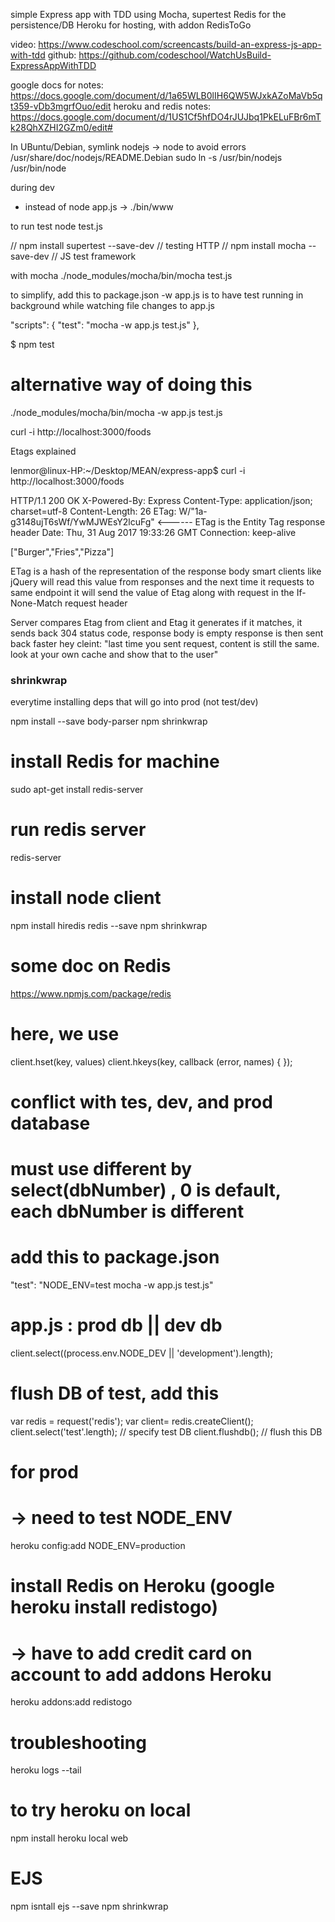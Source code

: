 simple Express app with TDD using Mocha, supertest
Redis for the persistence/DB
Heroku for hosting, with addon RedisToGo

video: https://www.codeschool.com/screencasts/build-an-express-js-app-with-tdd
github: https://github.com/codeschool/WatchUsBuild-ExpressAppWithTDD

google docs for notes: https://docs.google.com/document/d/1a65WLB0lIH6QW5WJxkAZoMaVb5qt359-vDb3mgrfOuo/edit
heroku and redis notes: https://docs.google.com/document/d/1US1Cf5hfDO4rJUJbq1PkELuFBr6mTk28QhXZHI2GZm0/edit#


In UBuntu/Debian, symlink nodejs -> node to avoid errors
/usr/share/doc/nodejs/README.Debian
sudo ln -s /usr/bin/nodejs /usr/bin/node

during dev
- instead of node app.js
-> ./bin/www


to run test
node test.js

// npm install supertest --save-dev         // testing HTTP
// npm install mocha --save-dev             // JS test framework

with mocha
./node_modules/mocha/bin/mocha test.js


to simplify, add this to package.json
-w app.js is to have test running in background while watching file changes to app.js

  "scripts": {
    "test": "mocha -w app.js test.js"
  },

$ npm test

# alternative way of doing this
./node_modules/mocha/bin/mocha -w app.js test.js


curl -i http://localhost:3000/foods


Etags explained

lenmor@linux-HP:~/Desktop/MEAN/express-app$ curl -i http://localhost:3000/foods

HTTP/1.1 200 OK
X-Powered-By: Express
Content-Type: application/json; charset=utf-8
Content-Length: 26
ETag: W/"1a-g3148ujT6sWf/YwMJWEsY2lcuFg"                <------ ETag is the Entity Tag response header
Date: Thu, 31 Aug 2017 19:33:26 GMT
Connection: keep-alive

["Burger","Fries","Pizza"]


ETag is a hash of the representation of the response body
smart clients like jQuery will read this value from responses
and the next time it requests to same endpoint
it will send the value of Etag along with request in the
If-None-Match request header

Server compares Etag from client and Etag it generates
if it matches, it sends back 304 status code,
response body is empty
response is then sent back faster
hey cleint: "last time you sent request, content is still the same.
            look at your own cache and show that to the user"



### shrinkwrap ###
everytime installing deps that will go into prod (not test/dev)

npm install --save body-parser
npm shrinkwrap


# install Redis for machine
sudo apt-get install redis-server

# run redis server
redis-server

# install node client
npm install hiredis redis --save
npm shrinkwrap


# some doc on Redis
https://www.npmjs.com/package/redis

# here, we use
client.hset(key, values)
client.hkeys(key, callback (error, names) { });


# conflict with tes, dev, and prod database
# must use different by select(dbNumber) , 0 is default, each dbNumber is different
# add this to package.json
"test": "NODE_ENV=test mocha -w app.js test.js"
# app.js  : prod db || dev db
client.select((process.env.NODE_DEV || 'development').length);

# flush DB of test, add this
var redis = request('redis');
var client= redis.createClient();
client.select('test'.length);               // specify test DB
client.flushdb();                           // flush this DB


# for prod
# -> need to test NODE_ENV
heroku config:add NODE_ENV=production
# install Redis on Heroku (google heroku install redistogo)
# -> have to add credit card on account to add addons Heroku
heroku addons:add redistogo


# troubleshooting #
heroku logs --tail


# to try heroku on local #
npm install
heroku local web


# EJS #
npm isntall ejs --save
npm shrinkwrap